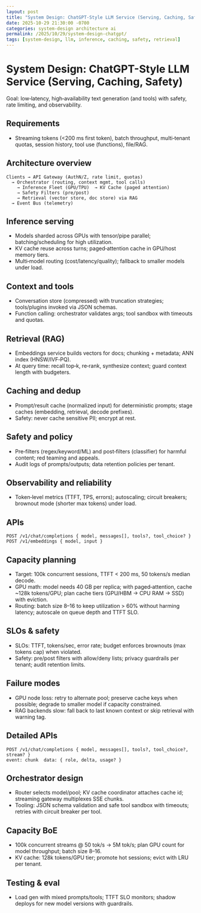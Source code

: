 ```yaml
---
layout: post
title: "System Design: ChatGPT-Style LLM Service (Serving, Caching, Safety)"
date: 2025-10-29 21:30:00 -0700
categories: system-design architecture ai
permalink: /2025/10/29/system-design-chatgpt/
tags: [system-design, llm, inference, caching, safety, retrieval]
---
```


# System Design: ChatGPT-Style LLM Service (Serving, Caching, Safety)

Goal: low‑latency, high‑availability text generation (and tools) with safety, rate limiting, and observability.

## Requirements

- Streaming tokens (<200 ms first token), batch throughput, multi‑tenant quotas, session history, tool use (functions), file/RAG.

## Architecture overview

```
Clients → API Gateway (AuthN/Z, rate limit, quotas)
  → Orchestrator (routing, context mgmt, tool calls)
    → Inference Fleet (GPU/TPU)  → KV Cache (paged attention)
    → Safety Filters (pre/post)
    → Retrieval (vector store, doc store) via RAG
  → Event Bus (telemetry)
```

## Inference serving

- Models sharded across GPUs with tensor/pipe parallel; batching/scheduling for high utilization.
- KV cache reuse across turns; paged‑attention cache in GPU/host memory tiers.
- Multi‑model routing (cost/latency/quality); fallback to smaller models under load.

## Context and tools

- Conversation store (compressed) with truncation strategies; tools/plugins invoked via JSON schemas.
- Function calling: orchestrator validates args; tool sandbox with timeouts and quotas.

## Retrieval (RAG)

- Embeddings service builds vectors for docs; chunking + metadata; ANN index (HNSW/IVF‑PQ).
- At query time: recall top‑k, re‑rank, synthesize context; guard context length with budgeters.

## Caching and dedup

- Prompt/result cache (normalized input) for deterministic prompts; stage caches (embedding, retrieval, decode prefixes).
- Safety: never cache sensitive PII; encrypt at rest.

## Safety and policy

- Pre‑filters (regex/keyword/ML) and post‑filters (classifier) for harmful content; red teaming and appeals.
- Audit logs of prompts/outputs; data retention policies per tenant.

## Observability and reliability

- Token‑level metrics (TTFT, TPS, errors); autoscaling; circuit breakers; brownout mode (shorter max tokens) under load.

## APIs

```http
POST /v1/chat/completions { model, messages[], tools?, tool_choice? }
POST /v1/embeddings { model, input }
```

## Capacity planning

- Target: 100k concurrent sessions, TTFT < 200 ms, 50 tokens/s median decode.
- GPU math: model needs 40 GB per replica; with paged‑attention, cache ~128k tokens/GPU; plan cache tiers (GPU/HBM → CPU RAM → SSD) with eviction.
- Routing: batch size 8–16 to keep utilization > 60% without harming latency; autoscale on queue depth and TTFT SLO.

## SLOs & safety

- SLOs: TTFT, tokens/sec, error rate; budget enforces brownouts (max tokens cap) when violated.
- Safety: pre/post filters with allow/deny lists; privacy guardrails per tenant; audit retention limits.

## Failure modes

- GPU node loss: retry to alternate pool; preserve cache keys when possible; degrade to smaller model if capacity constrained.
- RAG backends slow: fall back to last known context or skip retrieval with warning tag.

## Detailed APIs

```http
POST /v1/chat/completions { model, messages[], tools?, tool_choice?, stream? }
event: chunk  data: { role, delta, usage? }
```

## Orchestrator design

- Router selects model/pool; KV cache coordinator attaches cache id; streaming gateway multiplexes SSE chunks.
- Tooling: JSON schema validation and safe tool sandbox with timeouts; retries with circuit breaker per tool.

## Capacity BoE

- 100k concurrent streams @ 50 tok/s → 5M tok/s; plan GPU count for model throughput; batch size 8–16.
- KV cache: 128k tokens/GPU tier; promote hot sessions; evict with LRU per tenant.

## Testing & eval

- Load gen with mixed prompts/tools; TTFT SLO monitors; shadow deploys for new model versions with guardrails.
